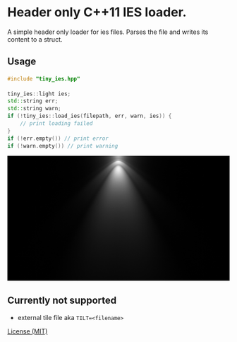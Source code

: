 # Header only C++11 IES loader.
A simple header only loader for ies files. Parses the file and writes its content to a struct. 

## Usage
```c++
#include "tiny_ies.hpp"

tiny_ies::light ies;
std::string err;
std::string warn;
if (!tiny_ies::load_ies(filepath, err, warn, ies)) {
	// print loading failed
}
if (!err.empty()) // print error
if (!warn.empty()) // print warning
```

![asd](image.png)

## Currently not supported
* external tile file aka `TILT=<filename>`

[License (MIT)](https://github.com/fknfilewalker/tinyies/blob/main/LICENSE)